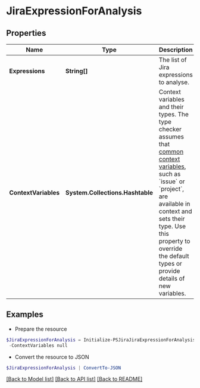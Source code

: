 # JiraExpressionForAnalysis
## Properties

Name | Type | Description | Notes
------------ | ------------- | ------------- | -------------
**Expressions** | **String[]** | The list of Jira expressions to analyse. | 
**ContextVariables** | **System.Collections.Hashtable** | Context variables and their types. The type checker assumes that [common context variables](https://developer.atlassian.com/cloud/jira/platform/jira-expressions/#context-variables), such as &#x60;issue&#x60; or &#x60;project&#x60;, are available in context and sets their type. Use this property to override the default types or provide details of new variables. | [optional] 

## Examples

- Prepare the resource
```powershell
$JiraExpressionForAnalysis = Initialize-PSJiraJiraExpressionForAnalysis  -Expressions issues.map(issue &#x3D;&gt; issue.properties[&#39;property_key&#39;]) `
 -ContextVariables null
```

- Convert the resource to JSON
```powershell
$JiraExpressionForAnalysis | ConvertTo-JSON
```

[[Back to Model list]](../README.md#documentation-for-models) [[Back to API list]](../README.md#documentation-for-api-endpoints) [[Back to README]](../README.md)


